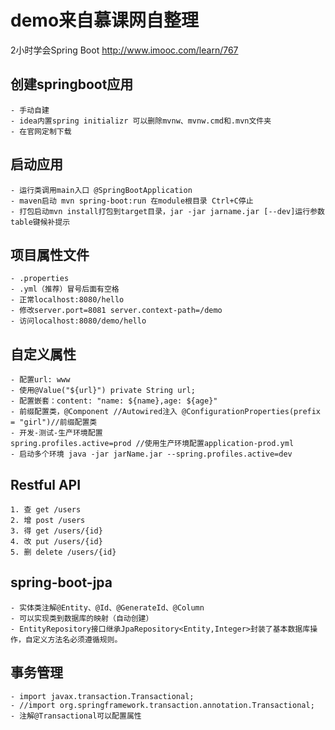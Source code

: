 # demo来自慕课网自整理  
2小时学会Spring Boot http://www.imooc.com/learn/767  
## 创建springboot应用  
	- 手动自建  
	- idea内置spring initializr 可以删除mvnw、mvnw.cmd和.mvn文件夹  
	- 在官网定制下载  
## 启动应用
	- 运行类调用main入口 @SpringBootApplication  
	- maven启动 mvn spring-boot:run 在module根目录 Ctrl+C停止  
	- 打包启动mvn install打包到target目录，jar -jar jarname.jar [--dev]运行参数 table键候补提示  
## 项目属性文件
	- .properties  
	- .yml（推荐）冒号后面有空格  
	- 正常localhost:8080/hello  
	- 修改server.port=8081 server.context-path=/demo  
	- 访问localhost:8080/demo/hello  
## 自定义属性
	- 配置url: www  
	- 使用@Value("${url}") private String url;  
	- 配置嵌套：content: "name: ${name},age: ${age}"  
	- 前缀配置类，@Component //Autowired注入 @ConfigurationProperties(prefix = "girl")//前缀配置类  
	- 开发-测试-生产环境配置
	spring.profiles.active=prod //使用生产环境配置application-prod.yml  
	- 启动多个环境 java -jar jarName.jar --spring.profiles.active=dev  
## Restful API
	1. 查 get /users  
	2. 增 post /users  
	3. 得 get /users/{id}  
	4. 改 put /users/{id}  
	5. 删 delete /users/{id}  
## spring-boot-jpa
	- 实体类注解@Entity、@Id、@GenerateId、@Column  
	- 可以实现类到数据库的映射（自动创建）  
	- EntityRepository接口继承JpaRepository<Entity,Integer>封装了基本数据库操作，自定义方法名必须遵循规则。  
## 事务管理
	- import javax.transaction.Transactional;  
	- //import org.springframework.transaction.annotation.Transactional;  
	- 注解@Transactional可以配置属性  


